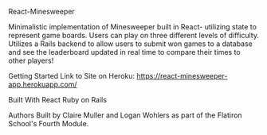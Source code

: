 React-Minesweeper

Minimalistic implementation of Minesweeper built in React- utilizing state to represent game boards.  Users can play on three different levels of difficulty.  Utilizes a Rails backend to allow users to submit won games to a database and see the leaderboard updated in real time to compare their times to other players!

Getting Started
Link to Site on Heroku: https://react-minesweeper-app.herokuapp.com/

Built With
React
Ruby on Rails

Authors
Built by Claire Muller and Logan Wohlers as part of the Flatiron School's Fourth Module.



